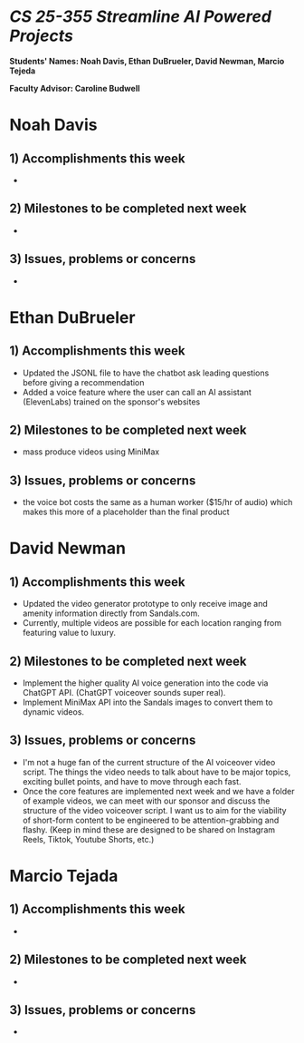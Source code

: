 # *CS 25-355 Streamline AI Powered Projects*

**Students' Names: Noah Davis, Ethan DuBrueler, David Newman, Marcio Tejeda**

**Faculty Advisor: Caroline Budwell**

# Noah Davis

## 1) Accomplishments this week ##
   -  

## 2) Milestones to be completed next week ##
   - 

## 3) Issues, problems or concerns ##
   - 

# Ethan DuBrueler

## 1) Accomplishments this week ##
   -  Updated the JSONL file to have the chatbot ask leading questions before giving a recommendation
   -  Added a voice feature where the user can call an AI assistant (ElevenLabs) trained on the sponsor's websites

## 2) Milestones to be completed next week ##
   -  mass produce videos using MiniMax

## 3) Issues, problems or concerns ##
   - the voice bot costs the same as a human worker ($15/hr of audio) which makes this more of a placeholder than the final product

# David Newman

## 1) Accomplishments this week ##
   -  Updated the video generator prototype to only receive image and amenity information directly from Sandals.com.
   -  Currently, multiple videos are possible for each location ranging from featuring value to luxury.

## 2) Milestones to be completed next week ##
   -  Implement the higher quality AI voice generation into the code via ChatGPT API. (ChatGPT voiceover sounds super real).
   -  Implement MiniMax API into the Sandals images to convert them to dynamic videos. 

## 3) Issues, problems or concerns ##
   -  I'm not a huge fan of the current structure of the AI voiceover video script. The things the video needs to talk about have to be major topics, exciting bullet points, and have to move through each fast.
   -  Once the core features are implemented next week and we have a folder of example videos, we can meet with our sponsor and discuss the structure of the video voiceover script. I want us to aim for the viability of short-form content to be engineered to be attention-grabbing and flashy. (Keep in mind these are designed to be shared on Instagram Reels, Tiktok, Youtube Shorts, etc.) 



# Marcio Tejada

## 1) Accomplishments this week ##
   -  

## 2) Milestones to be completed next week ##
   -

## 3) Issues, problems or concerns ##
   - 
